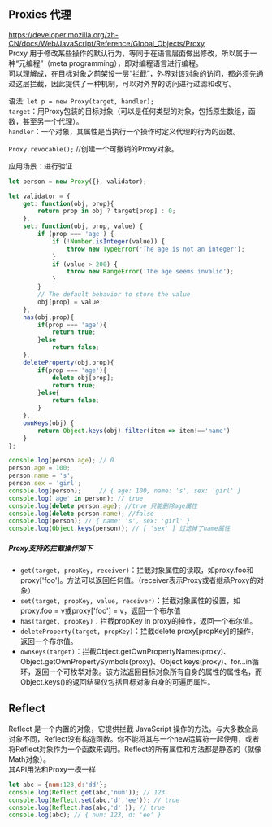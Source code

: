 ## Proxies 代理
https://developer.mozilla.org/zh-CN/docs/Web/JavaScript/Reference/Global_Objects/Proxy  
Proxy 用于修改某些操作的默认行为，等同于在语言层面做出修改，所以属于一种“元编程”（meta programming），即对编程语言进行编程。  
可以理解成，在目标对象之前架设一层“拦截”，外界对该对象的访问，都必须先通过这层拦截，因此提供了一种机制，可以对外界的访问进行过滤和改写。

语法: `let p = new Proxy(target, handler);`  
`target`：用Proxy包装的目标对象（可以是任何类型的对象，包括原生数组，函数，甚至另一个代理）。  
`handler`：一个对象，其属性是当执行一个操作时定义代理的行为的函数。

`Proxy.revocable();`  //创建一个可撤销的Proxy对象。

应用场景：进行验证
```js
let person = new Proxy({}, validator);

let validator = {
    get: function(obj, prop){
        return prop in obj ? target[prop] : 0;
    },
    set: function(obj, prop, value) {
        if (prop === 'age') {
            if (!Number.isInteger(value)) {
                throw new TypeError('The age is not an integer');
            }
            if (value > 200) {
                throw new RangeError('The age seems invalid');
            }
        }
        // The default behavior to store the value
        obj[prop] = value;
    },
    has(obj,prop){
        if(prop === 'age'){
            return true;
        }else
            return false;
    },
    deleteProperty(obj,prop){
        if(prop === 'age'){
            delete obj[prop];
            return true;
        }else{
            return false;
        }
    },
    ownKeys(obj) {
        return Object.keys(obj).filter(item => item!=='name')
    }
};

console.log(person.age); // 0 
person.age = 100; 
person.name = 's';
person.sex = 'girl';
console.log(person);     // { age: 100, name: 's', sex: 'girl' }
console.log('age' in person); // true
console.log(delete person.age); //true 只能删除age属性
console.log(delete person.name); //false
console.log(person); // { name: 's', sex: 'girl' }
console.log(Object.keys(person)); // [ 'sex' ] 过滤掉了name属性
```

##### Proxy支持的拦截操作如下
- `get(target, propKey, receiver)`：拦截对象属性的读取，如proxy.foo和proxy['foo']。方法可以返回任何值。（receiver表示Proxy或者继承Proxy的对象）
- `set(target, propKey, value, receiver)`：拦截对象属性的设置，如proxy.foo = v或proxy['foo'] = v，返回一个布尔值
- `has(target, propKey)`：拦截propKey in proxy的操作，返回一个布尔值。
- `deleteProperty(target, propKey)`：拦截delete proxy[propKey]的操作，返回一个布尔值。
- `ownKeys(target)`：拦截Object.getOwnPropertyNames(proxy)、Object.getOwnPropertySymbols(proxy)、Object.keys(proxy)、for...in循环，返回一个可枚举对象。该方法返回目标对象所有自身的属性的属性名，而Object.keys()的返回结果仅包括目标对象自身的可遍历属性。


## Reflect
Reflect 是一个内置的对象，它提供拦截 JavaScript 操作的方法。与大多数全局对象不同，Reflect没有构造函数。你不能将其与一个new运算符一起使用，或者将Reflect对象作为一个函数来调用。Reflect的所有属性和方法都是静态的（就像Math对象）。  
其API用法和Proxy一模一样
```js
let abc = {num:123,d:'dd'};
console.log(Reflect.get(abc,'num')); // 123
console.log(Reflect.set(abc,'d','ee')); // true
console.log(Reflect.has(abc,'d' )); // true
console.log(abc); // { num: 123, d: 'ee' }
```